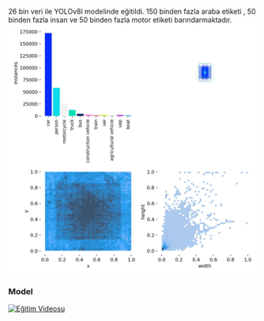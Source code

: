 26 bin veri ile YOLOv8l modelinde eğitildi. 150 binden fazla araba etiketi , 50 binden fazla insan ve 50 binden fazla motor etiketi barındarmaktadır.
![Veriler](https://github.com/Ugurhandasdemir/YOLOv8_Vehicle_Detection/blob/main/labels.jpg)

### Model
[![Eğitim Videosu](https://img.youtube.com/vi/rUq1ZLTppGM/0.jpg)](https://www.youtube.com/watch?v=rUq1ZLTppGM)
